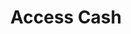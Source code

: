 ---
title: Access Cash
slug: access-cash
updated-on: '2024-05-30T13:44:31.749Z'
created-on: '2024-05-30T13:41:46.671Z'
published-on: '2024-05-30T13:54:32.469Z'
f_city-state-2:
- cms/city/metairie-la.md
- cms/city/terrytown-la.md
- cms/city/plymouth-mi.md
- cms/city/minnetonka-mn.md
- cms/city/olympia-wa.md
- cms/city/vancouver-wa.md
- cms/city/lacey-wa.md
f_locations:
- cms/payday-loan/access-cash-840.md
- cms/payday-loan/access-cash-841.md
- cms/payday-loan/access-cash-842.md
- cms/payday-loan/access-cash-843.md
- cms/payday-loan/access-cash-844.md
- cms/payday-loan/access-cash-845.md
- cms/payday-loan/access-cash-846.md
- cms/payday-loan/access-cash-847.md
- cms/payday-loan/access-cash-848.md
f_states:
- cms/state/louisiana.md
- cms/state/michigan.md
- cms/state/minnesota.md
- cms/state/washington.md
layout: '[company].html'
tags: company
---